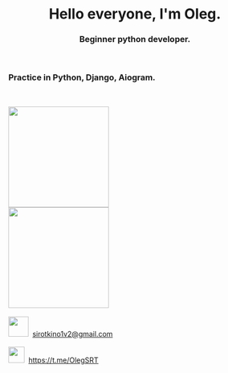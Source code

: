 <h1 align="center">Hello everyone, I'm Oleg.</h1>
<h3 align="center">Beginner python developer.</h3><br>
<h3>Practice in Python, Django, Aiogram.</h3><br>



<img src="http://github-readme-streak-stats.herokuapp.com?user=oleg-benet&theme=dark&background=000000" height="200"/><br>
<img src="https://github-profile-summary-cards.vercel.app/api/cards/repos-per-language?username=oleg-benet&theme=solarized_dark" height="200"/><br><br>
<img src="https://user-images.githubusercontent.com/74038190/216122065-2f028bae-25d6-4a3c-bc9f-175394ed5011.png" height="40"/></h1>&nbsp;&nbsp;sirotkino1v2@gmail.com<br><br>
<img src="https://cdn-icons-png.freepik.com/256/2111/2111646.png?ga=GA1.1.1679910060.1731236480&semt=ais_hybrid" height="32"/></h1>&nbsp;&nbsp;https://t.me/OlegSRT<br><br>




